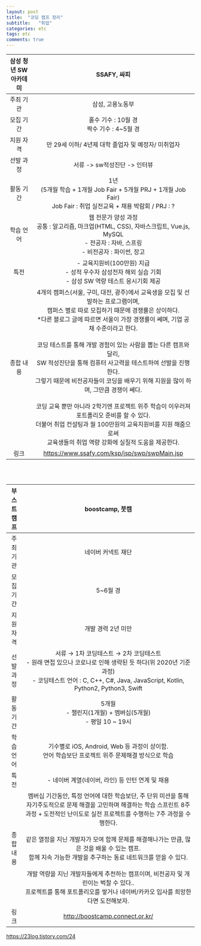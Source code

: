 ```yaml
---
layout: post
title:  "코딩 캠프 정리"
subtitle:   "취업"
categories: etc
tags: etc
comments: true
---
```




| 삼성 청년 SW 아카데미 | SSAFY, 싸피 | 
|:--------:|:--------:|
| 주최 기관 | 삼성, 고용노동부 |
| 모집 기간 | 홀수 기수 : 10월 경<br>짝수 기수 : 4~5월 경|
| 지원 자격 | 만 29세 이하/ 4년제 대학 졸업자 및 예정자/ 미취업자 |
| 선발 과정 | 서류 -> sw적성진단 -> 인터뷰 |
| 활동 기간 | 1년<br>(5개월 학습 + 1개월 Job Fair + 5개월 PRJ + 1개월 Job Fair) <br> Job Fair : 취업 실전교육 + 채용 박람회 / PRJ : ? |
| 학습 언어 | 웹 전문가 양성 과정<br>공통 : 알고리즘, 마크업(HTML, CSS), 자바스크립트, Vue.js, MySQL<br>- 전공자 : 자바, 스프링<br>- 비전공자 : 파이썬, 장고 |
| 특전 | - 교육지원비(100만원) 지급<br>- 성적 우수자 삼성전자 해외 실습 기회<br>- 삼성 SW 역량 테스트 응시기회 제공 |
| 종합 내용 | 4개의 캠퍼스(서울, 구미, 대전, 광주)에서 교육생을 모집 및 선발하는 프로그램이며,<br>캠퍼스 별로 따로 모집하기 때문에 경쟁률은 상이하다.<br>*다른 블로그 글에 따르면 서울이 가장 경쟁률이 쎄며, 기업 공채 수준이라고 한다.<br><br>코딩 테스트를 통해 개발 경험이 있는 사람을 뽑는 다른 캠프와 달리, <br>SW 적성진단을 통해 컴퓨터 사고력을 테스트하여 선발을 진행한다. <br>그렇기 때문에 비전공자들이 코딩을 배우기 위해 지원을 많이 하며, 그만큼 경쟁이 쎄다.<br><br>코딩 교육 뿐만 아니라 2학기엔 프로젝트 위주 학습이 이우러져 포트폴리오 준비를 할 수 있다.<br>더불어 취업 컨설팅과 월 100만원의 교육지원비를 지원 해줌으로써 <br>교육생들의 취업 역량 강화에 실질적 도움을 제공한다. |
| 링크 | https://www.ssafy.com/ksp/jsp/swp/swpMain.jsp |
   
<br>   
<br>   
    
| 부스트캠프 | boostcamp, 붓캠 | 
|:--------:|:--------:|
| 주최 기관 | 네이버 커넥트 재단 |
| 모집 기간 | 5~6월 경 |
| 지원 자격 | 개발 경력 2년 미만 |
| 선발 과정 | 서류 → 1차 코딩테스트 → 2차 코딩테스트<br>- 원래 면접 있으나 코로나로 인해 생략된 듯 하다(위 2020년 기준 과정)<br>- 코딩테스트 언어 : C, C++, C#, Java, JavaScript, Kotlin, Python2, Python3, Swift |
| 활동 기간 | 	5개월<br>- 챌린지(1개월) + 멤버십(5개월)<br>- 평일 10 ~ 19시 |
| 학습 언어 | 기수별로 iOS, Android, Web 등 과정이 상이함.<br>언어 학습보단 프로젝트 위주 문제해결 방식으로 학습 |
| 특전 | - 네이버 계열(네이버, 라인) 등 인턴 연계 및 채용  |
| 종합 내용 | 멤버십 기간동안, 특정 언어에 대한 학습보단, 주 단위 미션을 통해 자기주도적으로 문제 해결을 고민하며 해결하는 학습 스프린트 8주 과정 + 도전적인 난이도로 실전 프로젝트를 수행하는 7주 과정을 수행한다.<br><br>같은 열정을 지닌 개발자가 모여 함께 문제를 해결해나가는 만큼, 많은 것을 배울 수 있는 캠프.<br>함께 지속 가능한 개발을 추구하는 동료 네트워크를 얻을 수 있다.<br><br>개발 역량을 지닌 개발자들에게 추천하는 캠프이며, 비전공자 및 개린이는 벅찰 수 있다..<br>프로젝트를 통해 포트폴리오를 쌓거나 네이버/카카오 입사를 희망한다면 도전해보자. |
| 링크 | http://boostcamp.connect.or.kr/ |


https://23log.tistory.com/24
